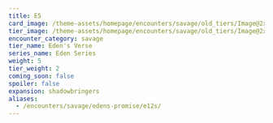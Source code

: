 ```yaml
---
title: E5
card_image: /theme-assets/homepage/encounters/savage/old_tiers/Image@2x.png
tier_image: /theme-assets/homepage/encounters/savage/old_tiers/Image@2x.png
encounter_category: savage
tier_name: Eden's Verse
series_name: Eden Series
weight: 5
tier_weight: 2
coming_soon: false
spoiler: false
expansion: shadowbringers
aliases:
  - /encounters/savage/edens-promise/e12s/
---
```

